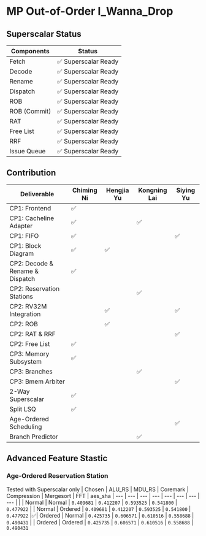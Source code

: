 # MP Out-of-Order I_Wanna_Drop

## Superscalar Status

| Components | Status |
| --- | --- |
| Fetch         | ✅ Superscalar Ready |
| Decode        | ✅ Superscalar Ready |
| Rename        | ✅ Superscalar Ready |
| Dispatch      | ✅ Superscalar Ready |
| ROB           | ✅ Superscalar Ready |
| ROB (Commit)  | ✅ Superscalar Ready |
| RAT           | ✅ Superscalar Ready |
| Free List     | ✅ Superscalar Ready |
| RRF           | ✅ Superscalar Ready |
| Issue Queue   | ✅ Superscalar Ready |

## Contribution
| Deliverable | Chiming Ni | Hengjia Yu | Kongning Lai | Siying Yu |
| --- | --- | --- | --- | --- |
| CP1: Frontend             |✅ |   |   | |
| CP1: Cacheline Adapter    |✅ |   |✅ | |
| CP1: FIFO                 |✅ |   |  | ✅ |
| CP1: Block Diagram        |✅ | ✅ | | |
| CP2: Decode & Rename & Dispatch   | ✅ | | | |
| CP2: Reservation Stations |   |   | ✅ | |
| CP2: RV32M Integration    |   |✅| |✅|
| CP2: ROB                  |   |✅ |  |  |
| CP2: RAT & RRF            |   |   | |✅ |
| CP2: Free List            |✅ |  | | |
| CP3: Memory Subsystem     |✅ ||||
| CP3: Branches             | ||✅||
| CP3: Bmem Arbiter         | |||✅|
| 2-Way Superscalar         |✅||||
| Split LSQ                 |✅||||
| Age-Ordered Scheduling    ||||✅|
| Branch Predictor          |||✅||

## Advanced Feature Stastic
### Age-Ordered Reservation Station
Tested with Superscalar only
| Chosen | ALU_RS | MDU_RS | Coremark | Compression | Mergesort | FFT | aes_sha 
| --- | --- | --- | --- | --- | --- | --- | --- |
| | Normal | Normal   | `0.409681` | `0.412207` | `0.593525` | `0.541800` | `0.477922` 
| | Normal | Ordered  | `0.409681` | `0.412207` | `0.593525` | `0.541800` | `0.477922` 
|✅| Ordered | Normal   | `0.425735` | `0.606571` | `0.610516` | `0.558688` | `0.490431`
| | Ordered | Ordered  | `0.425735` | `0.606571` | `0.610516` | `0.558688` | `0.490431` 

